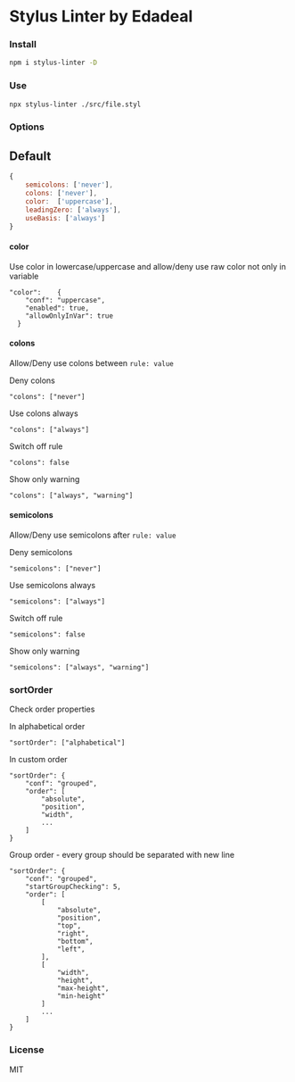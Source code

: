 # Stylus Linter by Edadeal
### Install
```bash
npm i stylus-linter -D
```
### Use
```bash
npx stylus-linter ./src/file.styl
```

### Options
## Default
```js
{
	semicolons: ['never'],
	colons: ['never'],
	color: 	['uppercase'],
	leadingZero: ['always'],
	useBasis: ['always']
}
```
#### color
Use color in lowercase/uppercase and allow/deny use raw color not only in variable
```
"color": 	{
    "conf": "uppercase",
    "enabled": true,
    "allowOnlyInVar": true
  }
```


#### colons
Allow/Deny use colons between `rule: value`

Deny colons
```
"colons": ["never"] 
```

Use colons always
```
"colons": ["always"] 
```

Switch off rule
```
"colons": false 
```

Show only warning
```
"colons": ["always", "warning"] 
```

#### semicolons
Allow/Deny use semicolons after `rule: value`

Deny semicolons
```
"semicolons": ["never"] 
```

Use semicolons always
```
"semicolons": ["always"] 
```

Switch off rule
```
"semicolons": false 
```

Show only warning
```
"semicolons": ["always", "warning"] 
```

### sortOrder
Check order properties

In alphabetical order
```
"sortOrder": ["alphabetical"] 
```

In custom order
```
"sortOrder": {
	"conf": "grouped",
	"order": [
		"absolute",
		"position",
		"width",
		...
	]
}
```

Group order - every group should be separated with new line
```
"sortOrder": {
	"conf": "grouped",
	"startGroupChecking": 5,
	"order": [
		[
			"absolute",
			"position",
			"top",
			"right",
			"bottom",
			"left",
		],
		[
			"width",
			"height",
			"max-height",
			"min-height"
		]
		...
	]
}
```

### License
MIT
